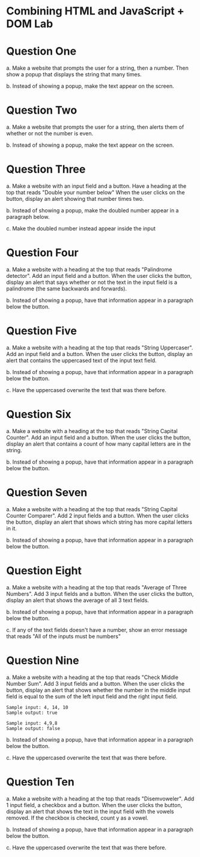 # Combining HTML and JavaScript + DOM Lab

# Question One

a. Make a website that prompts the user for a string, then a number. Then show a
  popup that displays the string that many times.

b. Instead of showing a popup, make the text appear on the screen.

# Question Two

a. Make a website that prompts the user for a string, then alerts them of whether
  or not the number is even.

b. Instead of showing a popup, make the text appear on the screen.

# Question Three

a. Make a website with an input field and a button.  Have a heading at the top that reads "Double your number below"  When the user clicks on the button, display an alert showing that number times two.

b. Instead of showing a popup, make the doubled number appear in a paragraph below.

c. Make the doubled number instead appear inside the input

# Question Four

a. Make a website with a heading at the top that reads "Palindrome detector".  Add an input field and a button.  When the user clicks the button, display an alert that says whether or not the text in the input field is a palindrome (the same backwards and forwards).

b. Instead of showing a popup, have that information appear in a paragraph below the button.

# Question Five

a. Make a website with a heading at the top that reads "String Uppercaser".  Add an input field and a button.  When the user clicks the button, display an alert that contains the uppercased text of the input text field.

b. Instead of showing a popup, have that information appear in a paragraph below the button.

c. Have the uppercased overwrite the text that was there before.

# Question Six

a. Make a website with a heading at the top that reads "String Capital Counter".  Add an input field and a button.  When the user clicks the button, display an alert that contains a count of how many capital letters are in the string.

b. Instead of showing a popup, have that information appear in a paragraph below the button.

# Question Seven

a. Make a website with a heading at the top that reads "String Capital Counter Comparer".  Add 2 input fields and a button.  When the user clicks the button, display an alert that shows which string has more capital letters in it.

b. Instead of showing a popup, have that information appear in a paragraph below the button.

# Question Eight

a. Make a website with a heading at the top that reads "Average of Three Numbers".  Add 3 input fields and a button.  When the user clicks the button, display an alert that shows the average of all 3 text fields.

b. Instead of showing a popup, have that information appear in a paragraph below the button.

c. If any of the text fields doesn't have a number, show an error message that reads "All of the inputs must be numbers"


# Question Nine

a. Make a website with a heading at the top that reads "Check Middle Number Sum".  Add 3 input fields and a button.  When the user clicks the button, display an alert that shows whether the number in the middle input field is equal to the sum of the left input field and the right input field.

```
Sample input: 4, 14, 10
Sample output: true

Sample input: 4,9,8
Sample output: false
```

b. Instead of showing a popup, have that information appear in a paragraph below the button.

c. Have the uppercased overwrite the text that was there before.

# Question Ten

a. Make a website with a heading at the top that reads "Disemvoweler".  Add 1 input field, a checkbox and a button. When the user clicks the button, display an alert that shows the text in the input field with the vowels removed.  If the checkbox is checked, count y as a vowel.

b. Instead of showing a popup, have that information appear in a paragraph below the button.

c. Have the uppercased overwrite the text that was there before.

